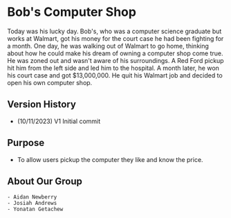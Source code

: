 # Bob's Computer Shop

Today was his lucky day. Bob's, who was a computer science graduate but works at Walmart, got his money for the court case he had been fighting for a month. One day, he was walking out of Walmart to go home, thinking about how he could make his dream of owning a computer shop come true. He was zoned out and wasn't aware of his surroundings. A Red Ford pickup hit him from the left side and led him to the hospital. A month later, he won his court case and got $13,000,000. He quit his Walmart job and decided to open his own computer shop.

## Version History
- (10/11/2023) V1 Initial commit



## Purpose
- To allow users pickup the computer they like and know the price. 


## About Our Group 
    - Aidan Newberry
    - Josiah Andrews
    - Yonatan Getachew
